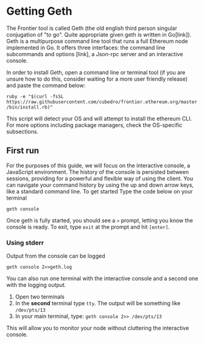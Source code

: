 # Getting Geth

The Frontier tool is called Geth (the old english third person singular conjugation of "to go". Quite appropriate given geth is written in Go[link]). Geth is a multipurpose command line tool that runs a full Ethereum node implemented in Go. It offers three interfaces: the command line subcommands and options [link], a Json-rpc server and an interactive console.  

In order to install Geth, open a command line or terminal tool (if you are unsure how to do this, consider waiting for a more user friendly release) and paste the command below:

`ruby -e "$(curl -fsSL https://raw.githubusercontent.com/cubedro/frontier.ethereum.org/master/bin/install.rb)"`

This script will detect your OS and will attempt to install the ethereum CLI. For more options including package managers, check the OS-specific subsections.

## First run

For the purposes of this guide, we will focus on the interactive console, a JavaScript environment. The history of the console is persisted between sessions, providing for a powerful and flexible way of using the client. You can navigate your command history by using the up and down arrow keys, like a standard command line. To get started Type the code below on your terminal

`geth console`

Once geth is fully started, you should see a `>` prompt, letting you know the console is ready. To exit, type `exit` at the prompt and hit `[enter]`.

### Using stderr

Output from the console can be logged

`geth console 2>>geth.log`

You can also run one terminal with the interactive console and a second one with the logging output.

1. Open two terminals
1. In the **second** terminal type `tty`. The output will be something like `/dev/pts/13`
1. In your main terminal, type: `geth console 2>> /dev/pts/13`

This will allow you to monitor your node without cluttering the interactive console.